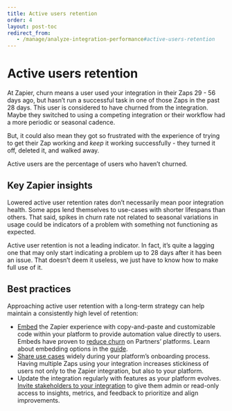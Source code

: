 ```yaml
---
title: Active users retention
order: 4
layout: post-toc
redirect_from: 
   - /manage/analyze-integration-performance#active-users-retention
---
```


# Active users retention

At Zapier, churn means a user used your integration in their Zaps 29 - 56 days ago, but hasn’t run a successful task in one of those Zaps in the past 28 days. This user is considered to have churned from the integration. Maybe they switched to using a competing integration or their workflow had a more periodic or seasonal cadence.

But, it could also mean they got so frustrated with the experience of trying to get their Zap working and _keep_ it working successfully -  they turned it off, deleted it, and walked away.

Active users are the percentage of users who haven’t churned.

## Key Zapier insights

Lowered active user retention rates don’t necessarily mean poor integration health. Some apps lend themselves to use-cases with shorter lifespans than others. That said, spikes in churn rate not related to seasonal variations in usage could be indicators of a problem with something not functioning as expected.

Active user retention is not a leading indicator. In fact, it’s quite a lagging one that may only start indicating a problem up to 28 days after it has been an issue. That doesn’t deem it useless, we just have to know how to make full use of it.

## Best practices

Approaching active user retention with a long-term strategy can help maintain a consistently high level of retention:
 
- [Embed](https://platform.zapier.com/embed/overview) the Zapier experience with copy-and-paste and customizable code within your platform to provide automation value directly to users. Embeds have proven to [reduce churn](https://platform.zapier.com/partner_success_stories/all) on Partners’ platforms. Learn about embedding options in the [guide](https://learn.zapier.com/surface-your-zapier-integration-within-your-app).
- [Share use cases](https://platform.zapier.com/publish/partner-faq#tip-4-share-zapier-use-cases-in-your-onboarding) widely during your platform’s onboarding process. Having multiple Zaps using your integration increases stickiness of users not only to the Zapier integration, but also to your platform.
- Update the integration regularly with features as your platform evolves. [Invite stakeholders to your integration](https://platform.zapier.com/manage/invite-team-member) to give them admin or read-only access to insights, metrics, and feedback to prioritize and align improvements.